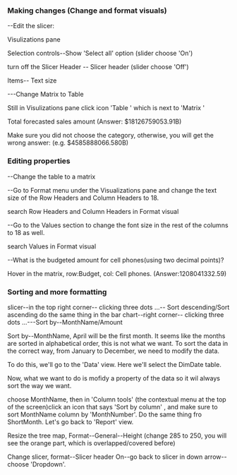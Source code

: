 ### Making changes (Change and format visuals)

--Edit the slicer:

Visulizations pane

Selection controls--Show 'Select all' option  (slider choose 'On')

turn off the Slicer Header  -- Slicer header  (slider choose 'Off')

Items-- Text size

---Change Matrix to Table 

Still in Visulizations pane click icon 'Table ' which is next to 'Matrix '


Total forecasted sales amount (Answer: $18126759053.91B)

Make sure you did not choose the category, otherwise, you will get the wrong answer: (e.g. $4585888066.580B)


### Editing properties
--Change the table to a matrix

--Go to Format menu under the Visualizations pane and change the text size of the Row Headers and Column Headers to 18.

search Row Headers and Column Headers in Format visual

--Go to the Values section to change the font size in the rest of the columns to 18 as well.

search Values in Format visual

--What is the budgeted amount for cell phones(using two decimal points)? 

Hover in the matrix, row:Budget, col: Cell phones. (Answer:1208041332.59)


### Sorting and more formatting
slicer--in the top right corner-- clicking three dots ...-- Sort descending/Sort ascending
do the same thing in the bar chart--right corner-- clicking three dots ...---Sort by--MonthName/Amount

Sort by--MonthName, April will be the first month. It seems like the months are sorted in alphabetical order, this is not what we want. To sort the data in the correct way, from January to December, we need to modify the data.

To do this, we'll go to the 'Data' view. Here we'll select the DimDate table.

Now, what we want to do is mofidy a property of the data so it wil always sort the way we want.

choose MonthName, then in 'Column tools' (the contextual menu at the top of the screen)click an icon that says 'Sort by column' , and make sure to sort  MonthName column by 'MonthNumber'. Do the same thing fro ShortMonth. Let's go back to 'Report' view.

Resize the tree map, Format--General--Height (change 285 to 250, you will see the orange part, which is overlapped/covered before)

Change slicer, format--Slicer header On--go back to slicer in down arrow-- choose 'Dropdown'.

